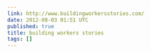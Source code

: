 ```yaml
---
link: http://www.buildingworkersstories.com/
date: 2012-08-03 01:51 UTC
published: true
title: building workers stories
tags: []
---
```



